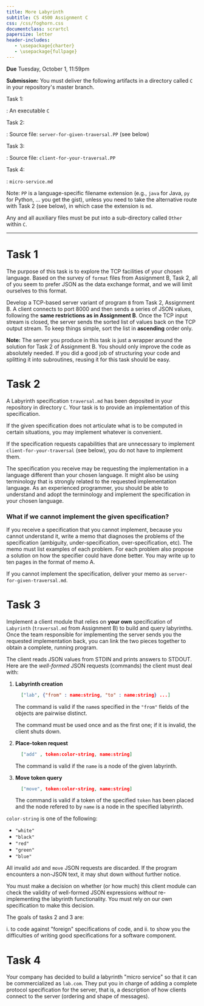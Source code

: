 ```yaml
---
title: More Labyrinth
subtitle: CS 4500 Assignment C
css: /css/foghorn.css
documentclass: scrartcl
papersize: letter
header-includes:
   - \usepackage{charter}
   - \usepackage{fullpage}
---
```


**Due** Tuesday, October 1, 11:59pm

<!-- 
@(define hw "Exploring Your TAHBPL Some More")

@bold{Due} Monday, September 16, midnight 
-->

<!--
#### Note

In programming languages we speak of two kinds of servers and
two kinds of clients. A } @defterm{server module} @purple{is a component that
implements an interface for the purpose of serving functionality to other
modules; conversely, a } @defterm{client module} @purple{ consumes the services of a
server module. In distributed (web) systems people speak of}
@defterm{server} @purple{ and } @defterm{client} @purple{when they refer to software
components like server and client modules, except that the services are
used across a network protocol (possibly on the same machine) and the
components can be implemented in distinct programming languages.}}
-->

**Submission:** You must deliver the following artifacts in a directory called `C` in your repository's master branch. 

Task 1:

  : An executable `C`

Task 2:

  : Source file: `server-for-given-traversal.PP` (see below) 

Task 3:

  : Source file: `client-for-your-traversal.PP`

Task 4:

  : `micro-service.md`

Note: `PP` is a language-specific filename extension (e.g., `java` for Java, `py` for Python, ... you get the gist), unless you need to take the alternative route with Task 2 (see below), in which case the extension is `md`.

Any and all auxiliary files must be put into a sub-directory called `Other` within `C`.  

---

# Task 1

The purpose of this task is to explore the TCP facilities of your chosen language. Based on the survey of `format` files from Assignment B, Task 2, all of you seem to prefer JSON as the data exchange format, and we will limit ourselves to this format.


Develop a TCP-based server variant of program `B` from Task 2, Assignment B. A
client connects to port 8000 and then sends a series of JSON
values, following the **same restrictions as in Assignment B**.
Once the TCP input stream is closed, the server sends the sorted
list of values back on the TCP output stream.  To keep things
simple, sort the list in **ascending** order only.

<!-- 
@margin-note*{The idea form of reuse is simply importing the code @emph{without} modification.} -->

**Note:** The server you produce in this task is just a wrapper around the solution for Task 2 of Assignment B. You should only improve the code as absolutely needed. If you did a good job of structuring your code and splitting it into subroutines, reusing it for this task should be easy.


# Task 2

A Labyrinth specification `traversal.md` has been deposited in your repository in directory `C`. Your task is to provide an implementation of this specification.

<!-- 
Surprise! You live in Codemanistan and your team manager has
deposited a Traversal specification in your repository @tt{C}. Implement
the specification.-->

If the given specification does not articulate what is to be computed
in certain situations, you may implement whatever is convenient. 

If the specification requests capabilities that are unnecessary to
implement `client-for-your-traversal` (see below), you do not have to
implement them.

The specification you receive may be requesting the implementation in a language different than your chosen language. It might also be using terminology that is strongly related to the requested implementation language. As an experienced programmer, you should be able to understand and adopt the terminology and implement the specification in your chosen language. 

### What if we cannot implement the given specification?

If you receive a specification that you cannot implement, because you cannot 
understand it, write a memo that
 diagnoses the problems of the specification (ambiguity,
 under-specification, over-specification, etc). The memo must list examples
 of each problem. For each problem also propose a solution on how the
 specifier could have done better. You may write up to ten pages in the
 format of memo A.

If you cannot implement the specification, deliver your memo as `server-for-given-traversal.md`.


# Task 3

Implement a client module that relies on **your own**
specification of `Labyrinth` (`traversal.md` from Assignment B) to build and query labyrinths. Once the team responsible for implementing the server sends you the requested implementation back, you can link
the two pieces together to obtain a complete, running program.

The client reads JSON values from STDIN and prints answers to
STDOUT. Here are the *well-formed* JSON requests (commands) the client
must deal with:

1. **Labyrinth creation**

    ```json
      ["lab", {"from" : name:string, "to" : name:string} ...]
    ```

    The command is valid if the `name`s specified in the `"from"` fields
of the objects are pairwise distinct. 

    The command must be used once and as the first one; if it is invalid, the client shuts down.

2. **Place-token request**

    ```json
      ["add" , token:color-string, name:string]
    ```

    The command is valid if the `name` is a node of the given labyrinth.

3. **Move token query**

    ```json
      ["move", token:color-string, name:string]
    ```
    The command is valid if a token of the specified `token`  has been placed 
    and the node refered to by `name` is a node in the specified labyrinth.

<!--  @purple{To clarify, think of @tt{"move"} as @tt{"movable"} query.} -->


`color-string` is one of the following:

   - `"white"`
   - `"black"`
   - `"red"`
   - `"green"`
   - `"blue"`

All invalid `add` and `move` JSON requests are discarded. If the
program encounters a non-JSON text, it may shut down without further
notice.

You must make a decision on whether (or how much) this client module can check
the validity of well-formed JSON expressions *without* re-implementing
the labyrinth functionality. You must rely on our own specification to make
this decision.

 The goals of tasks 2 and 3 are: 

i. to code against
"foreign" specifications of code, and 
ii. to show you the difficulties of
writing good specifications for a software component.


# Task 4
Your company has decided to build a labyrinth "micro
service" so that it can be
commercialized as `lab.com`. They put you in charge of adding a
complete protocol specification for the server, that is, a description of
how clients connect to the server (ordering and shape of messages). 

<!-- You may assume that the implementation team will wrap their amazing
@strike{client} @red{server} module with a TCP-based server. -->


